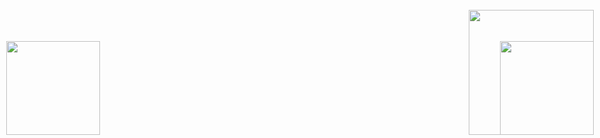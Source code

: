 ⠀
<div style="float: left; max-height: 400px; position: fixed; right: 10px; bottom: 5px; z-index: 200;"><img src="https://media.tenor.com/SIJYx_Xl564AAAAj/shadow.gif" width="150" height="150"/></div>



  <div style="float: left; max-height: 400px; position: fixed; left: 10px; bottom: 5px; z-index: 200;"><img 
                                              src="https://images-wixmp-ed30a86b8c4ca887773594c2.wixmp.com/f/a7dd8e33-c262-43cc-a552-228cd6c7b4fd/d1r6ykr-61a2f39c-5cf1-454b-a37f-6f98347c106a.gif?token=eyJ0eXAiOiJKV1QiLCJhbGciOiJIUzI1NiJ9.eyJzdWIiOiJ1cm46YXBwOjdlMGQxODg5ODIyNjQzNzNhNWYwZDQxNWVhMGQyNmUwIiwiaXNzIjoidXJuOmFwcDo3ZTBkMTg4OTgyMjY0MzczYTVmMGQ0MTVlYTBkMjZlMCIsIm9iaiI6W1t7InBhdGgiOiJcL2ZcL2E3ZGQ4ZTMzLWMyNjItNDNjYy1hNTUyLTIyOGNkNmM3YjRmZFwvZDFyNnlrci02MWEyZjM5Yy01Y2YxLTQ1NGItYTM3Zi02Zjk4MzQ3YzEwNmEuZ2lmIn1dXSwiYXVkIjpbInVybjpzZXJ2aWNlOmZpbGUuZG93bmxvYWQiXX0.NjkvMTp2JcDr6FGvKDZXXW_8wyIZV8COql2b4pN5Nrw" width="150" height="150"/></div>

<div style="float: left; max-height: 400px; position: fixed; right: 10px; bottom: 5px; z-index: 200;"><img src="https://media.tenor.com/aYCL8tBRETgAAAAj/shadow-sonic.gif" width="200" height="200"/></div>
